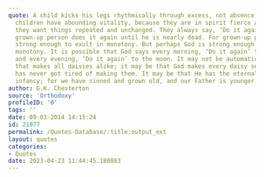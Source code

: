 ```yaml
---
quote: A child kicks his legs rhythmically through excess, not absence, of life. Because
  children have abounding vitality, because they are in spirit fierce and free, therefore
  they want things repeated and unchanged. They always say, ‘Do it again’; and the
  grown-up person does it again until he is nearly dead. For grown-up people are not
  strong enough to exult in monotony. But perhaps God is strong enough to exult in
  monotony. It is possible that God says every morning, ‘Do it again’ to the sun;
  and every evening, ‘Do it again’ to the moon. It may not be automatic necessity
  that makes all daisies alike; it may be that God makes every daisy separately, but
  has never got tired of making them. It may be that He has the eternal appetite of
  infancy; for we have sinned and grown old, and our Father is younger than we.
author: G.K. Chesterton
source: 'Orthodoxy'
profileID: '0'
tags: ''
date: 09-03-2014 14:15:24
id: 21077
permalink: /Quotes-Database/:title:output_ext
layout: quotes
categories:
- Quotes
date: 2023-04-23 11:44:45.180083
---
```

